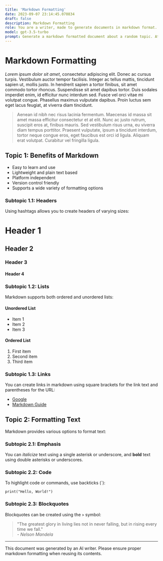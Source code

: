 ```yaml
---
title: 'Markdown Formatting'
date: 2023-09-07 23:14:45.070834
draft: false
description: Markdown Formatting
role: You are a writer, made to generate documents in markdown format. It is very important that all of the documents you generate are in valid markdown format.
model: gpt-3.5-turbo
prompt: Generate a markdown formatted document about a random topic. At the bottom, include a disclaimer explaining that the document was generated by you. The first line of the document should be the title. Make sure that the entire document is in proper markdown format, using a mix of various tags to make the document visually appealing.
---
```


# Markdown Formatting

*Lorem ipsum dolor sit amet*, consectetur adipiscing elit. Donec ac cursus turpis. Vestibulum auctor tempor facilisis. Integer ac tellus mattis, tincidunt sapien ut, mollis justo. In hendrerit sapien a tortor finibus, sit amet commodo tortor rhoncus. Suspendisse sit amet dapibus tortor. Duis sodales imperdiet enim, id efficitur nunc interdum sed. Fusce vel orci vitae mi volutpat congue. Phasellus maximus vulputate dapibus. Proin luctus sem eget lacus feugiat, at viverra diam tincidunt.

> Aenean id nibh nec risus lacinia fermentum. Maecenas id massa sit amet massa efficitur consectetur et at elit. Nunc ac justo rutrum, suscipit eros at, finibus mauris. Sed vestibulum risus urna, eu viverra diam tempus porttitor. Praesent vulputate, ipsum a tincidunt interdum, tortor neque congue eros, eget faucibus est orci id ligula. Aliquam erat volutpat. Curabitur vel fringilla ligula.

## Topic 1: Benefits of Markdown

- Easy to learn and use
- Lightweight and plain text based
- Platform independent
- Version control friendly
- Supports a wide variety of formatting options

### Subtopic 1.1: Headers

Using hashtags allows you to create headers of varying sizes:

# Header 1
## Header 2
### Header 3
#### Header 4

### Subtopic 1.2: Lists

Markdown supports both ordered and unordered lists:

#### Unordered List
- Item 1
- Item 2
- Item 3

#### Ordered List
1. First item
2. Second item
3. Third item

### Subtopic 1.3: Links

You can create links in markdown using square brackets for the link text and parentheses for the URL:

- [Google](https://www.google.com)
- [Markdown Guide](https://www.markdownguide.org)

## Topic 2: Formatting Text

Markdown provides various options to format text:

### Subtopic 2.1: Emphasis

You can *italicize* text using a single asterisk or underscore, and **bold** text using double asterisks or underscores.

### Subtopic 2.2: Code

To highlight code or commands, use backticks (`):

`print("Hello, World!")`

### Subtopic 2.3: Blockquotes

Blockquotes can be created using the `>` symbol:

> "The greatest glory in living lies not in never falling, but in rising every time we fall."  
> _- Nelson Mandela_

---

This document was generated by an AI writer. Please ensure proper markdown formatting when reusing its contents.